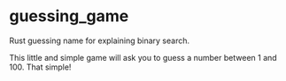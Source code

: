 # guessing_game
Rust guessing name for explaining binary search.

This little and simple game will ask you to guess a number between 1 and 100. That simple!
